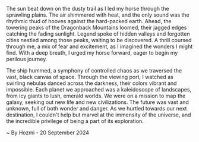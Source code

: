 
The sun beat down on the dusty trail as I led my horse through the sprawling plains.  The air shimmered with heat, and the only sound was the rhythmic thud of hooves against the hard-packed earth.  Ahead, the towering peaks of the Dragonback Mountains loomed, their jagged edges catching the fading sunlight. Legend spoke of hidden valleys and forgotten cities nestled among those peaks, waiting to be discovered.  A thrill coursed through me, a mix of fear and excitement, as I imagined the wonders I might find.  With a deep breath, I urged my horse forward, eager to begin my perilous journey. 

The ship hummed, a symphony of controlled chaos as we traversed the vast, black canvas of space.  Through the viewing port, I watched as swirling nebulas danced across the darkness, their colors vibrant and impossible.  Each planet we approached was a kaleidoscope of landscapes, from icy giants to lush, emerald worlds.  We were on a mission to map the galaxy, seeking out new life and new civilizations.  The future was vast and unknown, full of both wonder and danger.  As we hurtled towards our next destination, I couldn't help but marvel at the immensity of the universe, and the incredible privilege of being a part of its exploration. 

~ By Hozmi - 20 September 2024
